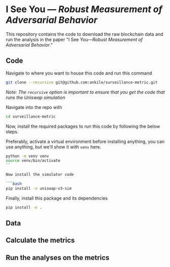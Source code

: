 # I See You — _Robust Measurement of Adversarial Behavior_

This repository contains the code to download the raw blockchain data and run the analysis in the paper "I See You—_Robust Measurement of Adversarial Behavior_."

## Code

Navigate to where you want to house this code and run this command

```bash
git clone --recursive git@github.com:ankile/surveillance-metric.git
```

_Note: The `recursive` option is important to ensure that you get the code that runs the Uniswap simulation_

Navigate into the repo with

```bash
cd surveillance-metric
```

Now, install the required packages to run this code by following the below steps.

Preferably, activate a virtual environment before installing anything, you can use anything, but we'll show it with `venv` here.

```bash
python -m venv venv
source venv/bin/activate
``

Now install the simulator code

```bash
pip install -e uniswap-v3-sim
```

Finally, install this package and its dependencies

```bash
pip install -e .
```


## Data



## Calculate the metrics

## Run the analyses on the metrics
